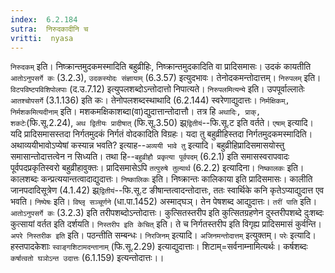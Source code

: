 ```yaml
---
index:  6.2.184
sutra:  निरुदकादीनि च
vritti:  nyasa
---
```


`निरुदकम्` इति। निष्क्रान्तमुदकमस्मादिति बहुव्रीहिः, निष्क्रान्तमुदकादिति वा प्रादिसमासः। उदकं कायतीति `आतोऽनुपसर्गे कः` (3.2.3), `उदकस्योदः संज्ञायाम्` (6.3.57) इत्युदभावः। तेनोदकमन्तोदात्तम्। `निरुपलम्` इति। `विटपविष्टपविशिपोलपाः` (द.उ.7.12) इत्युपलशब्दोऽन्तोदात्तो निपात्यते। `निरुपलमित्यन्ये` इति। उपपूर्वाल्लातेः `आतश्चोपसर्गे` (3.1.136) इति कः। तेनोपलशब्दस्थाथादि (6.2.144) स्वरेणाद्युदात्तः। `निर्मक्षिकम्, निर्मशकमित्यदीनाम्` इति। मशकमक्षिकाशब्दा(वा)द्युदात्तान्तोदात्तौ। तत्र हि `अथादिः, प्राक्, शकटेः`(फि.सू.2.24), `अथ द्वितीयः प्रादीषात्` (फि.सू.3.50) झ्र्`द्वितीयं`--फि.सू.ट इति वर्तते। `एषाम्` इत्यादि। यदि प्रादिसमासस्तदा निर्गतमुदकं निर्गतं वोदकादिति विग्रहः। यदा तु बहुव्रीहिस्तदा निर्गतमुदकमस्मादिति। अथाव्ययीभावोऽप्येषां कस्यान्न भवति? इत्याह--`अव्ययी भावे तु` इत्यादि। बहुव्रीहिप्रादिसमासयोस्तु समासान्तोदात्तत्वेन न सिध्यति। तथा हि--`बहुव्रीहौ प्रकृत्या पूर्वपदम्` (6.2.1) इति समासस्वरापवादः पूर्वपदप्रकृतिस्वरो बहुव्रीहावुक्तः। प्रादिसमासेऽपि `तत्पुरुषे तुल्यार्थ` (6.2.2) इत्यादिना।
`निष्कालकः` इति। कालशब्दः कन्प्रत्ययान्तत्वादाद्युदात्तः। `निष्कालिकः` इति। निष्क्रान्तः कालिकाया इति प्रादिसमासः। कालीति जानपदादिसूत्रेण (4.1.42) झ्र्`द्वितीयं`--फि.सू.ट ङीषान्तत्वादन्तोदात्तः, ततः स्वार्थिके कनि कृतेऽप्याद्युदात्त एव भवति।
`निष्पेषः` इति। `विष्लृ सञ्चूर्णने` (धा.पा.1452) अस्माद्घञ्। तेन पेषशब्द आद्युदात्तः। `तरीं पाति` इति। `आतोऽनुपसर्गे कः` (3.2.3) इति तरीपशब्दोऽन्तोदात्तः। कुत्सितस्तरीप इति कुत्सितग्रहणेन दुस्तरीपशब्दे दुःशब्दः कुत्सायां वर्तत इति दर्शयति। `निस्तरीप इति केचित्` इति। ते च निर्गतस्तरीप इति विगृह्य प्रादिसमासं कुर्वन्ति। `अपरे निस्तरीक इति` इति। पठन्तीति सम्बन्धः।
`निरजिनम्` इत्यादि। `अजिनमन्तोदात्तम्` इत्युक्तम्।
`परेः` इत्यादि। हस्तपादकेशाः `स्वाङ्गशिटामदन्तानाम्` (फि.सू.2.29) इत्याद्युदात्ताः। शिटाम्=सर्वनाम्नामित्यर्थः। कर्षशब्दः `कर्षात्वतो घञोऽन्त उदात्तः` (6.1.159) इत्यन्तोदात्तः।।

